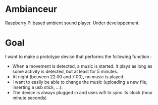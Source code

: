 # Ambianceur
Raspberry Pi based ambient sound player. Under developpement.


# Goal
I want to make a prototype device that performs the following function :
- When a movement is detected, a music is started. It plays as long as some activity is detected, but at least for 5 minutes.
- At night (between 22:00 and 7:00), no music is played.
- I want to easily be able to change the music (uploading a new file, inserting a usb stick, ...).
- The device is always plugged in and uses wifi to sync its clock (hour minute seconds)
